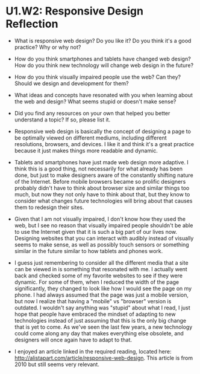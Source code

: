 # U1.W2: Responsive Design Reflection

* What is responsive web design? Do you like it?  Do you think it's a good practice? Why or why not?
* How do you think smartphones and tablets have changed web design? How do you think new technology will change web design in the future?
* How do you think visually impaired people use the web? Can they? Should we design and development for them?
* What ideas and concepts have resonated with you when learning about the web and design? What seems stupid or doesn't make sense?
* Did you find any resources on your own that helped you better understand a topic? If so, please list it.

* Responsive web design is basically the concept of designing a page to be optimally viewed on different mediums, including different resolutions, browsers, and devices. I like it and think it's a great practice because it just makes things more readable and dynamic.

* Tablets and smartphones have just made web design more adaptive. I think this is a good thing, not necessarily for what already has been done, but just to make designers aware of the constantly shifting nature of the Internet. Before mobile browsers became so prolific designers probably didn't have to think about browser size and similar things too much, but now they not only have to think about that, but they know to consider what changes future technologies will bring about that causes them to redesign their sites.
 
* Given that I am not visually impaired, I don't know how they used the web, but I see no reason that visually impaired people shouldn't be able to use the Internet given that it is such a big part of our lives now. Designing websites that you can interact with audibly instead of visually seems to make sense, as well as possibly touch sensors or something similar in the future similar to how tablets and phones work.

* I guess just remembering to consider all the different media that a site can be viewed in is something that resonated with me. I actually went back and checked some of my favorite websites to see if they were dynamic. For some of them, when I reduced the width of the page significantly, they changed to look like how I would see the page on my phone. I had always assumed that the page was just a mobile version, but now I realize that having a "mobile" vs "browser" version is outdated. I wouldn't say anything was "stupid" about what I read, I just hope that people have embraced the mindset of adapting to new technologies instead of just assuming that this is the only big change that is yet to come. As we've seen the last few years, a new technology could come along any day that makes everything else obsolete, and designers will once again have to adapt to that.

* I enjoyed an article linked in the required reading, located here: http://alistapart.com/article/responsive-web-design. This article is from 2010 but still seems very relevant.

